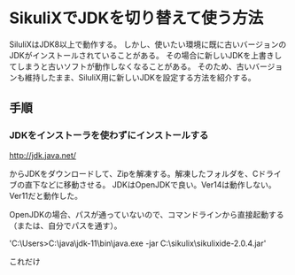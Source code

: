 # SikuliXでJDKを切り替えて使う方法
SiluliXはJDK8以上で動作する。
しかし、使いたい環境に既に古いバージョンのJDKがインストールされていることがある。
その場合に新しいJDKを上書きしてしまうと古いソフトが動作しなくなることがある。
そのため、古いバージョンも維持したまま、SiluliX用に新しいJDKを設定する方法を紹介する。

## 手順

### JDKをインストーラを使わずにインストールする

http://jdk.java.net/

からJDKをダウンロードして、Zipを解凍する。解凍したフォルダを、Cドライブの直下などに移動させる。
JDKはOpenJDKで良い。Ver14は動作しない。Ver11だと動作した。

OpenJDKの場合、パスが通っていないので、コマンドラインから直接起動する（または、自分でパスを通す）。

'C:\Users>C:\java\jdk-11\bin\java.exe -jar C:\sikulix\sikulixide-2.0.4.jar'

これだけ
